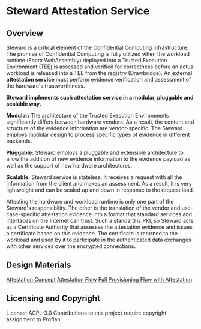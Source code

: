 # Steward Attestation Service

## Overview

Steward is a critical element of the Confidential Computing infrastructure. The promise of Confidential Computing is fully utilized when the workload runtime (Enarx WebAssembly) deployed into a Trusted Execution Environment (TEE) is assessed and verified for correctness before an actual workload is released into a TEE from the registry (Drawbridge). An external **attestation service** must perform evidence verification and assessment of the hardware's trustworthiness.

**Steward implements such attestation service in a modular, pluggable and scalable way.**

**Modular:** The architecture of the Trusted Execution Environments significantly differs between hardware vendors. As a result, the content and structure of the evidence information are vendor-specific. The Steward employs modular design to process specific types of evidence in different backends.

**Pluggable:** Steward employs a pluggable and extensible architecture to allow the addition of new evidence information to the evidence payload as well as the support of new hardware architectures.

**Scalable:** Steward service is stateless. It receives a request with all the information from the client and makes an assessment. As a result, it is very lightweight and can be scaled up and down in response to the request load.

Attesting the hardware and workload runtime is only one part of the Steward's responsibility. The other is the translation of the vendor and use-case-specific attestation evidence into a format that standard services and interfaces on the Internet can trust. Such a standard is PKI, so Steward acts as a Certificate Authority that assesses the attestation evidence and issues a certificate based on this evidence. The certificate is returned to the workload and used by it to participate in the authenticated data exchanges with other services over the encrypted connections.

## Design Materials

[Attestation Concept](https://hackmd.io/@enarx/r1Yg2kb_s)
[Attestation Flow](https://hackmd.io/@enarx/SySK2_tHo)
[Full Provisioning Flow with Attestation](https://hackmd.io/@enarx/rJ55urrvo)

## Licensing and Copyright

License: AGPL-3.0
Contributions to this project require copyright assignment to Profian.
